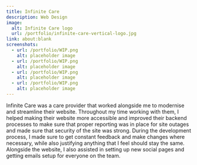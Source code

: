 ```yaml
---
title: Infinite Care
description: Web Design
image:
  alt: Infinite Care logo
  url: /portfolio/infinite-care-vertical-logo.jpg
link: about:blank
screenshots:
  - url: /portfolio/WIP.png
    alt: placeholder image
  - url: /portfolio/WIP.png
    alt: placeholder image
  - url: /portfolio/WIP.png
    alt: placeholder image
  - url: /portfolio/WIP.png
    alt: placeholder image
---
```

Infinite Care was a care provider that worked alongside me to modernise and streamline their website. Throughout my time working with them, I helped making their website more accessible and improved their backend processes to make sure that proper reporting was in place for site outages and made sure that security of the site was strong. During the development process, I made sure to get constant feedback and make changes where necessary, while also justifying anything that I feel should stay the same. Alongside the website, I also assisted in setting up new social pages and getting emails setup for everyone on the team.